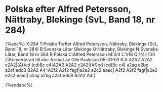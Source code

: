 # Polska efter Alfred Petersson, Nättraby, Blekinge (SvL, Band 18, nr 284)

{%abc%}
X:284
T:Polska
T:efter Alfred Petersson, Nättraby, Blekinge (SvL, Band 18, nr 284)
B:Svenska Låtar Blekinge
O:Nättraby, Blekinge
N:Svenska Låtar, Band 18 nr 284
R:Polska
C:Alfred Petersson
M:3/4
L:1/16
Q:1/4=100
Z:Konverterad till abc-format av  Olle Paulsson 05-01-03
K:A
A2A2 A2A2 c2A2|(Af)ed (cd)Bc c4|A2A2 A2A2 c2A2|(Af)ed (cd)Bc c4|
a2ag a2bg a2af|edcB B2A2 A4::A2f2 A2f2 fagf|a2e2 e2c2 eaec|
A2f2 A2f2 fagf|a2e2 e2c2 eaec|
a2ag a2bg a2af|edcB B2A2 A4:|

{%endabc%}

